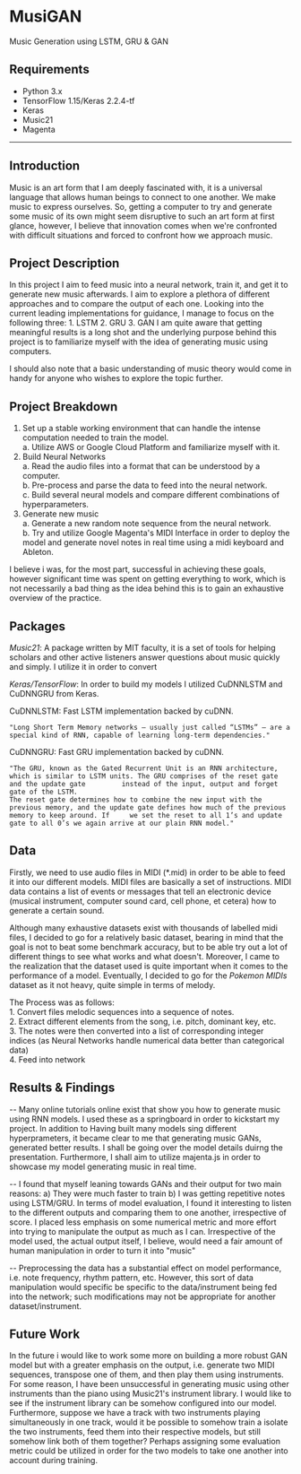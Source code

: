 # MusiGAN
Music Generation using LSTM, GRU &amp; GAN


## Requirements

* Python 3.x
* TensorFlow 1.15/Keras 2.2.4-tf
* Keras 
* Music21
* Magenta

-----------
    
## Introduction

Music is an art form that I am deeply fascinated with, it is a universal language that allows human beings to connect to one another. We make music to express ourselves. So, getting a computer to try and generate some music of its own might seem disruptive to such an art form at first glance, however, I believe that innovation comes when we're confronted with difficult situations and forced to confront how we approach music. 

## Project Description 
In this project I aim to feed music into a neural network, train it, and get it to generate new music afterwards. I aim to explore a plethora of different approaches and to compare the output of each one. Looking into the current leading implementations for guidance, I manage to focus on the following three:
	1. LSTM
	2. GRU
	3. GAN
I am quite aware that getting meaningful results is a long shot and the underlying purpose behind this project is to familiarize myself with the idea of generating music using computers.

I should also note that a basic understanding of music theory would come in handy for anyone who wishes to explore the topic further. 

## Project Breakdown 

1. Set up a stable working environment that can handle the intense computation needed to train the model. \
	a. Utilize AWS or Google Cloud Platform and familiarize myself with it. <br />
2. Build Neural Networks <br />
	a. Read the audio files into a format that can be understood by a computer. <br />
	b. Pre-process and parse the data to feed into the neural network. <br />
	c. Build several neural models and compare different combinations of hyperparameters. <br />
3. Generate new music <br />
	a. Generate a new random note sequence from the neural network. <br />
	b. Try and utilize Google Magenta's MIDI Interface in order to deploy the model and generate novel notes in real time using a midi keyboard and Ableton. <br />

I believe i was, for the most part, successful in achieving these goals, however significant time was spent on getting everything to work, which is not necessarily a bad thing as the idea behind this is to gain an exhaustive overview of the practice. 

## Packages

_Music21_: A package written by MIT faculty, it is a set of tools for helping scholars and other active listeners answer questions about music quickly and simply. I utilize it in order to convert 

_Keras/TensorFlow_: In order to build my models I utilized CuDNNLSTM and CuDNNGRU from Keras.
	
CuDNNLSTM: Fast LSTM implementation backed by cuDNN. 
	
	"Long Short Term Memory networks – usually just called “LSTMs” – are a special kind of RNN, capable of learning long-term dependencies."
	
CuDNNGRU: Fast GRU implementation backed by cuDNN.
	
	"The GRU, known as the Gated Recurrent Unit is an RNN architecture, which is similar to LSTM units. The GRU comprises of the reset gate and the update gate 		instead of the input, output and forget gate of the LSTM.
	The reset gate determines how to combine the new input with the previous memory, and the update gate defines how much of the previous memory to keep around. If 	we set the reset to all 1’s and update gate to all 0’s we again arrive at our plain RNN model."

## Data

Firstly, we need to use audio files in MIDI (*.mid) in order to be able to feed it into our different models. MIDI files are basically a set of instructions. MIDI data contains a list of events or messages that tell an electronic device (musical instrument, computer sound card, cell phone, et cetera) how to generate a certain sound. 

Although many exhaustive datasets exist with thousands of labelled midi files, I decided to go for a relatively basic dataset, bearing in mind that the goal is not to beat some benchmark accuracy, but to be able try out a lot of different things to see what works and what doesn't. Moreover, I came to the realization that the dataset used is quite important when it comes to the performance of a model. Eventually, I decided to go for the *Pokemon MIDIs* dataset as it not heavy, quite simple in terms of melody.

The Process was as follows: <br />
	1. Convert files melodic sequences into a sequence of notes. <br />
	2. Extract different elements from the song, i.e. pitch, dominant key, etc. <br />
	3. The notes were then converted into a list of corresponding integer indices (as Neural Networks handle numerical data better than categorical data) <br />
	4. Feed into network <br />

## Results &amp; Findings

-- Many online tutorials online exist that show you how to generate music using RNN models. I used these as a springboard in order to kickstart my project. In addition to  Having built many models sing different hyperprameters, it became clear to me that generating music GANs, generated better results. I shall be going over the model details duirng the presentation. Furthermore, I shall aim to utilize majenta.js in order to showcase my model generating music in real time. 

-- I found that myself leaning towards GANs and their output for two main reasons: a) They were much faster to train b) I was getting repetitive notes using LSTM/GRU. In terms of model evaluation, I found it interesting to listen to the different outputs and comparing them to one another, irrespective of score. I placed less emphasis on some numerical metric and more effort into trying to manipulate the output as much as I can. Irrespective of the model used, the actual output itself, I believe, would need a fair amount of human manipulation in order to turn it into "music"

-- Preprocessing the data has a substantial effect on model performance, i.e. note frequency, rhythm pattern, etc. However, this sort of data manipulation would specific be specific to the data/instrument being fed into the network; such modifications may not be appropriate for another dataset/instrument.

## Future Work 

In the future i would like to work some more on  building a more robust GAN model but with a greater emphasis on the output, i.e. generate two MIDI sequences, transpose one of them, and then play them using instruments. For some reason, I have been unsuccessful in generating music using other instruments than the piano using Music21's instrument library. I would like to see if the instrument library can be somehow configured into our model. Furthermore, suppose we have a track with two instruments playing simultaneously in one track, would it be possible to somehow train a isolate the two instruments, feed them into their respective models, but still somehow link both of them together? Perhaps assigning some evaluation metric could be utilized in order for the two models to take one another into account during training. 



	
